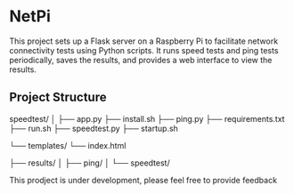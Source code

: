 # NetPi
This project sets up a Flask server on a Raspberry Pi to facilitate network connectivity tests using Python scripts. It runs speed tests and ping tests periodically, saves the results, and provides a web interface to view the results.

## Project Structure

speedtest/
│
├── app.py
├── install.sh
├── ping.py
├── requirements.txt
├── run.sh
├── speedtest.py
├── startup.sh

└── templates/
    └── index.html

├── results/
│   ├── ping/
│   └── speedtest/

This prodject is under development, please feel free to provide feedback
